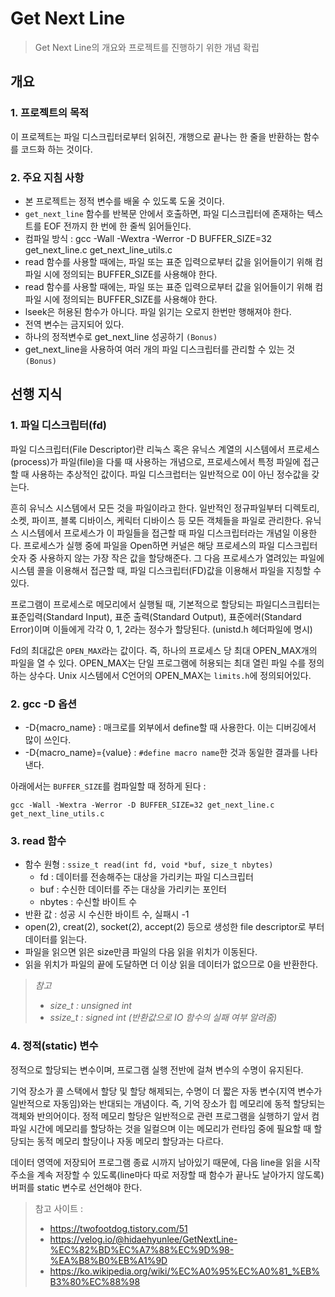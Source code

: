 # **Get Next Line**
>Get Next Line의 개요와 프로젝트를 진행하기 위한 개념 확립

## **개요**

### **1. 프로젝트의 목적**

이 프로젝트는 파일 디스크립터로부터 읽혀진, 개행으로 끝나는 한 줄을 반환하는 함수를 코드화 하는 것이다.

### **2. 주요 지침 사항**

* 본 프로젝트는 정적 변수를 배울 수 있도록 도울 것이다.
* `get_next_line` 함수를 반복문 안에서 호출하면, 파일 디스크립터에 존재하는 텍스트를 EOF 전까지 한 번에 한 줄씩 읽어들인다.
* 컴파일 방식 : gcc -Wall -Wextra -Werror -D BUFFER_SIZE=32 get_next_line.c get_next_line_utils.c
* read 함수를 사용할 때에는, 파일 또는 표준 입력으로부터 값을 읽어들이기 위해 컴파일 시에 정의되는 BUFFER_SIZE를 사용해야 한다.
* read 함수를 사용할 때에는, 파일 또는 표준 입력으로부터 값을 읽어들이기 위해 컴파일 시에 정의되는 BUFFER_SIZE를 사용해야 한다.
* lseek은 허용된 함수가 아니다. 파일 읽기는 오로지 한번만 행해져야 한다.
* 전역 변수는 금지되어 있다.
* 하나의 정적변수로 get_next_line 성공하기 `(Bonus)`
* get_next_line을 사용하여 여러 개의 파일 디스크립터를 관리할 수 있는 것 `(Bonus)`

## **선행 지식**

### **1. 파일 디스크립터(fd)**

파일 디스크립터(File Descriptor)란 리눅스 혹은 유닉스 계열의 시스템에서 프로세스(process)가 파일(file)을 다룰 때 사용하는 개념으로, 프로세스에서 특정 파일에 접근할 때 사용하는 추상적인 값이다. 파일 디스크럽터는 일반적으로 0이 아닌 정수값을 갖는다. 

흔히 유닉스 시스템에서 모든 것을 파일이라고 한다. 일반적인 정규파일부터 디렉토리, 소켓, 파이프, 블록 디바이스, 케릭터 디바이스 등 모든 객체들을 파일로 관리한다. 유닉스 시스템에서 프로세스가 이 파일들을 접근할 때 파일 디스크립터라는 개념일 이용한다. 프로세스가 실행 중에 파일을 Open하면 커널은 해당 프로세스의 파일 디스크립터 숫자 중 사용하지 않는 가장 작은 값을 할당해준다. 그 다음 프로세스가 열려있는 파일에 시스템 콜을 이용해서 접근할 때, 파일 디스크립터(FD)값을 이용해서 파일을 지칭할 수 있다.

프로그램이 프로세스로 메모리에서 실행될 때, 기본적으로 할당되는 파일디스크립터는 표준입력(Standard Input), 표준 출력(Standard Output), 표준에러(Standard Error)이며 이들에게 각각 0, 1, 2라는 정수가 할당된다. (unistd.h 헤더파일에 명시)

Fd의 최대값은 `OPEN_MAX`라는 값이다. 즉, 하나의 프로세스 당 최대 OPEN_MAX개의 파일을 열 수 있다. OPEN_MAX는 단일 프로그램에 허용되는 최대 열린 파일 수를 정의하는 상수다. Unix 시스템에서 C언어의 OPEN_MAX는 `limits.h`에 정의되어있다.

### **2. gcc -D 옵션**

* -D{macro_name} : 매크로를 외부에서 define할 때 사용한다. 이는 디버깅에서 많이 쓰인다.
* -D{macro_name}={value} : `#define macro name`한 것과 동일한 결과를 나타낸다.

아래에서는 `BUFFER_SIZE`를 컴파일할 때 정하게 된다 :

`gcc -Wall -Wextra -Werror -D BUFFER_SIZE=32 get_next_line.c get_next_line_utils.c`

### **3. read 함수**

* 함수 원형 : `ssize_t read(int fd, void *buf, size_t nbytes)`
    * fd : 데이터를 전송해주는 대상을 가리키는 파일 디스크립터
    * buf : 수신한 데이터를 주는 대상을 가리키는 포인터
    * nbytes : 수신할 바이트 수
* 반환 값 : 성공 시 수신한 바이트 수, 실패시 -1
* open(2), creat(2), socket(2), accept(2) 등으로 생성한 file descriptor로 부터 데이터를 읽는다.
* 파일을 읽으면 읽은 size만큼 파일의 다음 읽을 위치가 이동된다.
* 읽을 위치가 파일의 끝에 도달하면 더 이상 읽을 데이터가 없으므로 0을 반환한다.

> *참고*  
> - *size_t : unsigned int*  
> - *ssize_t : signed int (반환값으로 IO 함수의 실패 여부 알려줌)*

### **4. 정적(static) 변수**

정적으로 할당되는 변수이며, 프로그램 실행 전반에 걸쳐 변수의 수명이 유지된다.

기억 장소가 콜 스택에서 할당 및 할당 해제되는, 수명이 더 짧은 자동 변수(지역 변수가 일반적으로 자동임)와는 반대되는 개념이다. 즉, 기억 장소가 힙 메모리에 동적 할당되는 객체와 반의어이다. 정적 메모리 할당은 일반적으로 관련 프로그램을 실행하기 앞서 컴파일 시간에 메모리를 할당하는 것을 일컬으며 이는 메모리가 런타임 중에 필요할 때 할당되는 동적 메모리 할당이나 자동 메모리 할당과는 다르다.

데이터 영역에 저장되어 프로그램 종료 시까지 남아있기 때문에, 다음 line을 읽을 시작 주소을 계속 저장할 수 있도록(line마다 따로 저장할 때 함수가 끝나도 날아가지 않도록) 버퍼를 static 변수로 선언해야 한다.

>참고 사이트 :
>* https://twofootdog.tistory.com/51
>* https://velog.io/@hidaehyunlee/GetNextLine-%EC%82%BD%EC%A7%88%EC%9D%98-%EA%B8%B0%EB%A1%9D
>* https://ko.wikipedia.org/wiki/%EC%A0%95%EC%A0%81_%EB%B3%80%EC%88%98